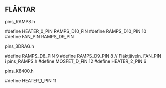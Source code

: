 FLÄKTAR
-------


pins_RAMPS.h

#define HEATER_0_PIN               RAMPS_D10_PIN
#define RAMPS_D10_PIN                       10
#define FAN_PIN                 RAMPS_D9_PIN

pins_3DRAG.h

#define RAMPS_D8_PIN                           9
#define RAMPS_D9_PIN                           8 // Fläktjäveln. FAN_PIN i pins_RAMPS.h 
#define MOSFET_D_PIN                          12
#define HEATER_2_PIN                           6

pins_K8400.h

#define HEATER_1_PIN                          11



